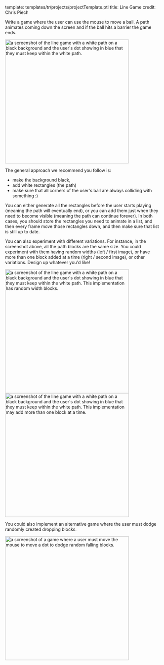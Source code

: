 template: templates/tr/projects/projectTemplate.ptl
title: Line Game
credit: Chris Piech

Write a game where the user can use the mouse to move a ball. A path animates coming down the screen and if the ball hits a barrier the game ends.

<img src="{{pathToRoot}}img/projects/lineGame/screenshot.png" alt="a screenshot of the line game with a white path on a black background and the user's dot showing in blue that they must keep within the white path." class="center" style="width: 400px" />

The general approach we recommend you follow is:

+ make the background black,
+ add white rectangles (the path)
+ make sure that all corners of the user's ball are always colliding with something :)

You can either generate all the rectangles before the user starts playing (meaning the path will eventually end), or you can add them just when they need to become visible (meaning the path can continue forever).  In both cases, you should store the rectangles you need to animate in a list, and then every frame move those rectangles down, and then make sure that list is still up to date.

You can also experiment with different variations.  For instance, in the screenshot above, all the path blocks are the same size.  You could experiment with them having random widths (left / first image), or have more than one block added at a time (right / second image), or other variations.  Design up whatever you'd like!

<div class="row">
	<div class="col-md-12 col-lg-6">
		<img src="{{pathToRoot}}img/projects/lineGame/refined.png" alt="a screenshot of the line game with a white path on a black background and the user's dot showing in blue that they must keep within the white path.  This implementation has random width blocks." class="center" style="width: 400px" />
	</div>
	<div class="col-md-12 col-lg-6">
		<img src="{{pathToRoot}}img/projects/lineGame/refined-2.png" alt="a screenshot of the line game with a white path on a black background and the user's dot showing in blue that they must keep within the white path.  This implementation may add more than one block at a time." class="center" style="width: 400px" />
	</div>
</div>


You could also implement an alternative game where the user must dodge randomly created dropping blocks.

<img src="{{pathToRoot}}img/projects/lineGame/alt.png" alt="a screenshot of a game where a user must move the mouse to move a dot to dodge random falling blocks." class="center" style="width: 400px" />

